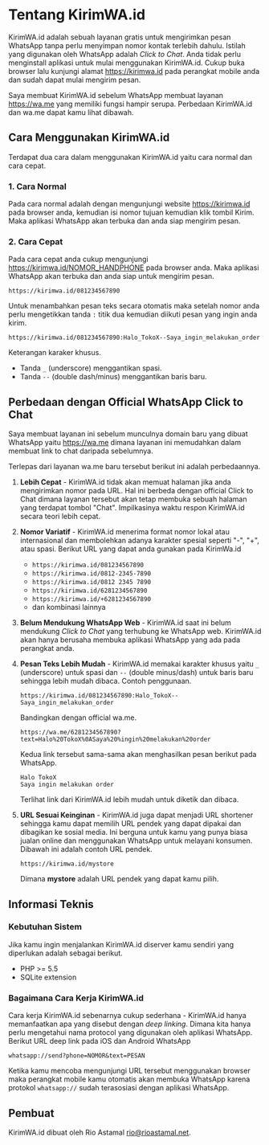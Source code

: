 # Tentang KirimWA.id

KirimWA.id adalah sebuah layanan gratis untuk mengirimkan pesan WhatsApp tanpa
perlu menyimpan nomor kontak terlebih dahulu. Istilah yang digunakan oleh WhatsApp adalah _Click to Chat_. Anda tidak perlu menginstall aplikasi untuk mulai menggunakan KirimWA.id. Cukup buka browser lalu kunjungi alamat https://kirimwa.id pada perangkat mobile anda dan sudah dapat mulai mengirim pesan.

Saya membuat KirimWA.id sebelum WhatsApp membuat layanan https://wa.me yang memiliki fungsi hampir serupa. Perbedaan KirimWA.id dan wa.me dapat kamu lihat dibawah.

## Cara Menggunakan KirimWA.id

Terdapat dua cara dalam menggunakan KirimWA.id yaitu cara normal dan cara
cepat.

### 1. Cara Normal

Pada cara normal adalah dengan mengunjungi website https://kirimwa.id pada browser anda,
kemudian isi nomor tujuan kemudian klik tombil Kirim. Maka aplikasi WhatsApp
akan terbuka dan anda siap mengirim pesan.

### 2. Cara Cepat

Pada cara cepat anda cukup mengunjungi https://kirimwa.id/NOMOR_HANDPHONE pada
browser anda. Maka aplikasi WhatsApp akan terbuka dan anda siap untuk mengirim
pesan.

```
https://kirimwa.id/081234567890
```

Untuk menambahkan pesan teks secara otomatis maka setelah nomor anda perlu mengetikkan tanda `:` titik dua kemudian diikuti pesan yang ingin anda kirim.

```
https://kirimwa.id/081234567890:Halo_TokoX--Saya_ingin_melakukan_order
```

Keterangan karaker khusus.

- Tanda `_` (underscore) menggantikan spasi.
- Tanda `--` (double dash/minus) menggantikan baris baru.

## Perbedaan dengan Official WhatsApp Click to Chat

Saya membuat layanan ini sebelum munculnya domain baru yang dibuat WhatsApp yaitu https://wa.me dimana layanan ini memudahkan dalam membuat link to chat daripada sebelumnya.

Terlepas dari layanan wa.me baru tersebut berikut ini adalah perbedaannya.

1. **Lebih Cepat** - KirimWA.id tidak akan memuat halaman jika anda mengirimkan nomor pada URL. Hal ini berbeda dengan official Click to Chat dimana layanan tersebut akan tetap membuka sebuah halaman yang terdapat tombol "Chat". Impilkasinya waktu respon KirimWA.id secara teori lebih cepat.
2. **Nomor Variatif** - KirimWA.id menerima format nomor lokal atau internasional dan membolehkan adanya karakter spesial seperti "-", "+", atau spasi. Berikut URL yang dapat anda gunakan pada KirimWa.id
    - `https://kirimwa.id/081234567890`
    - `https://kirimwa.id/0812-2345-7890`
    - `https://kirimwa.id/0812 2345 7890`
    - `https://kirimwa.id/6281234567890`
    - `https://kirimwa.id/+6281234567890`
    - dan kombinasi lainnya
3. **Belum Mendukung WhatsApp Web** - KirimWA.id saat ini belum mendukung _Click to Chat_ yang terhubung ke WhatsApp web. KirimWA.id akan hanya berusaha membuka aplikasi WhatsApp yang ada pada perangkat anda.
4. **Pesan Teks Lebih Mudah** - KirimWA.id memakai karakter khusus yaitu `_` (underscore) untuk spasi dan `--` (double minus/dash) untuk baris baru sehingga lebih mudah dibaca. Contoh penggunaan.

    ```
    https://kirimwa.id/081234567890:Halo_TokoX--Saya_ingin_melakukan_order
    ```

    Bandingkan dengan official wa.me.

    ```
    https://wa.me/6281234567890?text=Halo%20TokoX%0ASaya%20%ingin%20melakukan%20order
    ```

    Kedua link tersebut sama-sama akan menghasilkan pesan berikut pada WhatsApp.

    ```
    Halo TokoX
    Saya ingin melakukan order
    ```

    Terlihat link dari KirimWA.id lebih mudah untuk diketik dan dibaca.
5. **URL Sesuai Keinginan** - KirimWA.id juga dapat menjadi URL shortener sehingga kamu dapat memilih URL pendek yang dapat dipakai dan dibagikan ke sosial media. Ini berguna untuk kamu yang punya biasa jualan online dan menggunakan WhatsApp untuk melayani konsumen. Dibawah ini adalah contoh URL pendek.

    ```
    https://kirimwa.id/mystore
    ```

    Dimana **mystore** adalah URL pendek yang dapat kamu pilih.

## Informasi Teknis

### Kebutuhan Sistem

Jika kamu ingin menjalankan KirimWA.id diserver kamu sendiri yang diperlukan adalah sebagai berikut.

- PHP >= 5.5
- SQLite extension

### Bagaimana Cara Kerja KirimWA.id

Cara kerja KirimWA.id sebenarnya cukup sederhana - KirimWA.id hanya memanfaatkan apa yang disebut dengan _deep linking_. Dimana kita hanya perlu mengetahui nama protocol yang digunakan oleh aplikasi WhatsApp. Berikut URL deep link pada iOS dan Android WhatsApp

```
whatsapp://send?phone=NOMOR&text=PESAN
```

Ketika kamu mencoba mengunjungi URL tersebut menggunakan browser maka perangkat mobile kamu otomatis akan membuka WhatsApp karena protokol `whatsapp://` sudah terasosiasi dengan aplikasi WhatsApp.

## Pembuat

KirimWA.id dibuat oleh Rio Astamal <rio@rioastamal.net>.